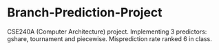 # Branch-Prediction-Project
CSE240A (Computer Architecture) project. Implementing 3 predictors: gshare, tournament and piecewise. Misprediction rate ranked 6 in class.
